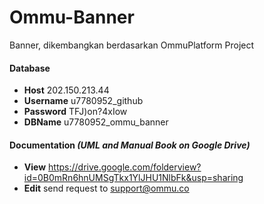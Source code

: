 # Ommu-Banner
Banner, dikembangkan berdasarkan OmmuPlatform Project

#### Database
* **Host** 202.150.213.44
* **Username** u7780952_github
* **Password** TFJ)on?4xIow
* **DBName** u7780952_ommu_banner

#### Documentation *(UML and Manual Book on Google Drive)*
* **View** https://drive.google.com/folderview?id=0B0mRn6hnUMSgTkx1YlJHU1NlbFk&usp=sharing
* **Edit** send request to support@ommu.co
